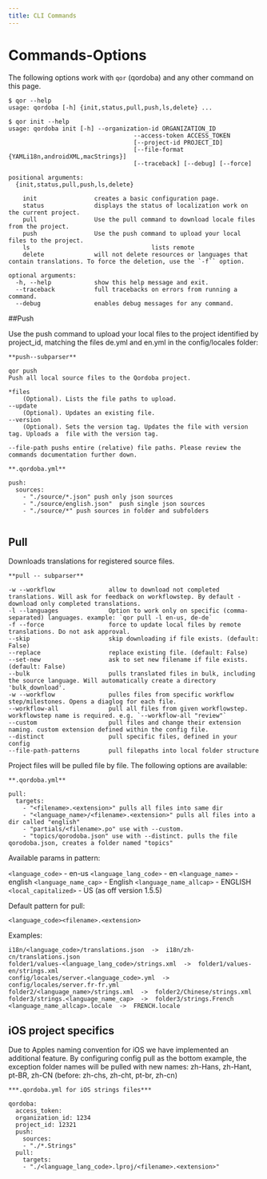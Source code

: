 ```yaml
---
title: CLI Commands
---
```


# Commands-Options

The following options work with ```qor``` (qordoba) and any other command on this page.

```
$ qor --help
usage: qordoba [-h] {init,status,pull,push,ls,delete} ...

$ qor init --help
usage: qordoba init [-h] --organization-id ORGANIZATION_ID
                                   --access-token ACCESS_TOKEN
                                   [--project-id PROJECT_ID]
                                   [--file-format {YAMLi18n,androidXML,macStrings}]
                                   [--traceback] [--debug] [--force]

positional arguments:
  {init,status,pull,push,ls,delete}
                       
    init                creates a basic configuration page.
    status              displays the status of localization work on the current project.             
    pull                Use the pull command to download locale files from the project.
    push                Use the push command to upload your local files to the project.
    ls									lists remote 
    delete              will not delete resources or languages that contain translations. To force the deletion, use the `-f`` option.

optional arguments:
  -h, --help            show this help message and exit.
  --traceback           full tracebacks on errors from running a command.
  --debug               enables debug messages for any command. 

```

##Push

Use the push command to upload your local files to the project identified by project_id, matching the files de.yml and en.yml in the config/locales folder:

``` 
**push--subparser**

qor push
Push all local source files to the Qordoba project. 

*files
	(Optional). Lists the file paths to upload.
--update
	(Optional). Updates an existing file.
--version
	(Optional). Sets the version tag. Updates the file with version tag. Uploads a  file with the version tag.
  
--file-path pushs entire (relative) file paths. Please review the commands documentation further down.
```

```
**.qordoba.yml**

push:
  sources:
    - "./source/*.json" push only json sources
    - "./source/english.json"  push single json sources
    - "./source/*" push sources in folder and subfolders
    
```

## Pull

Downloads translations for registered source files.

``` 
**pull -- subparser**

-w --workflow               allow to download not completed translations. Will ask for feedback on workflowstep. By default - download only completed translations.
-l --languages              Option to work only on specific (comma-separated) languages. example: `qor pull -l en-us, de-de`
-f --force                  force to update local files by remote translations. Do not ask approval.
--skip                      skip downloading if file exists. (default: False)
--replace                   replace existing file. (default: False)
--set-new                   ask to set new filename if file exists. (default: False)
--bulk                      pulls translated files in bulk, including the source language. Will automatically create a directory 'bulk_download'.
-w --workflow               pulles files from specific workflow step/milestones. Opens a diaglog for each file.
--workflow-all              pull all files from given workflowstep. workflowstep name is required. e.g. `--workflow-all "review"`
--custom                    pull files and change their extension naming. custom extension defined within the config file.
--distinct                  pull specific files, defined in your config
--file-path-patterns        pull filepaths into local folder structure
```
Project files will be pulled file by file. The following options are available:

```
**.qordoba.yml**

pull:
  targets:
    - "<filename>.<extension>" pulls all files into same dir
    - "<language_name>/<filename>.<extension>" pulls all files into a dir called "english"
    - "partials/<filename>.po" use with --custom.
    - "topics/qorodoba.json" use with --distinct. pulls the file qorodoba.json, creates a folder named "topics"

```

Available params in pattern:

```<language_code>``` - en-us
```<language_lang_code>``` - en
```<language_name>``` - english
```<language_name_cap>``` - English
```<language_name_allcap>``` - ENGLISH
```<local_capitalized>``` - US (as off version 1.5.5)

Default pattern for pull:

```<language_code><filename>.<extension>```


Examples:

```
i18n/<language_code>/translations.json  ->  i18n/zh-cn/translations.json
folder1/values-<language_lang_code>/strings.xml  ->  folder1/values-en/strings.xml
config/locales/server.<language_code>.yml  ->  config/locales/server.fr-fr.yml
folder2/<language_name>/strings.xml  ->  folder2/Chinese/strings.xml
folder3/strings.<language_name_cap>  ->  folder3/strings.French
<language_name_allcap>.locale  ->  FRENCH.locale

```

## iOS project specifics

Due to Apples naming convention for iOS we have implemented an additional feature.
By configuring config pull as the bottom example, the exception folder names will be pulled with new names: zh-Hans, zh-Hant, pt-BR, zh-CN (before: zh-chs, zh-cht, pt-br, zh-cn)

```
***.qordoba.yml for iOS strings files***

qordoba: 
  access_token: 
  organization_id: 1234
  project_id: 12321
  push:
    sources:
    - "./*.Strings"
  pull:
    targets:
    - "./<language_lang_code>.lproj/<filename>.<extension>"
```
